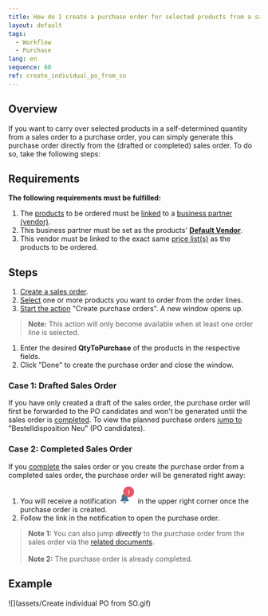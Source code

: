 ```yaml
---
title: How do I create a purchase order for selected products from a sales order?
layout: default
tags:
  - Workflow
  - Purchase
lang: en
sequence: 60
ref: create_individual_po_from_so
---
```


## Overview
If you want to carry over selected products in a self-determined quantity from a sales order to a purchase order, you can simply generate this purchase order directly from the (drafted or completed) sales order. To do so, take the following steps:

## Requirements
**The following requirements must be fulfilled:**

1. The [products](NewProduct) to be ordered must be [linked](Link_product_to_business_partner) to a [business partner (vendor)](New_business_partner_vendor).
1. This business partner must be set as the products' [**Default Vendor**](Set_default_vendor).
1. This vendor must be linked to the exact same [price list(s)](ProductPrice) as the products to be ordered.

## Steps
1. [Create a sales order](SalesOrder_recording).
1. [Select](RecordSelection) one or more products you want to order from the order lines.
1. [Start the action](StartAction) "Create purchase orders". A new window opens up.
 >**Note:** This action will only become available when at least one order line is selected.

1. Enter the desired **QtyToPurchase** of the products in the respective fields.
1. Click "Done" to create the purchase order and close the window.

### Case 1: Drafted Sales Order
If you have only created a draft of the sales order, the purchase order will first be forwarded to the PO candidates and won't be generated until the sales order is [completed](DocumentProcessingComplete). To view the planned purchase orders [jump to](JumptoviaSidebar) "Bestelldisposition Neu" (PO candidates).

### Case 2: Completed Sales Order
If you [complete](DocumentProcessingComplete) the sales order or you create the purchase order from a completed sales order, the purchase order will be generated right away:

1. You will receive a notification ![](assets/NotificationBell_WebUI.png) in the upper right corner once the purchase order is created.
1. Follow the link in the notification to open the purchase order.
 >**Note 1:** You can also jump ***directly*** to the purchase order from the sales order via the [related documents](JumptoviaSidebar).<br><br>
 >**Note 2:** The purchase order is already completed.

## Example
![](assets/Create individual PO from SO.gif)
